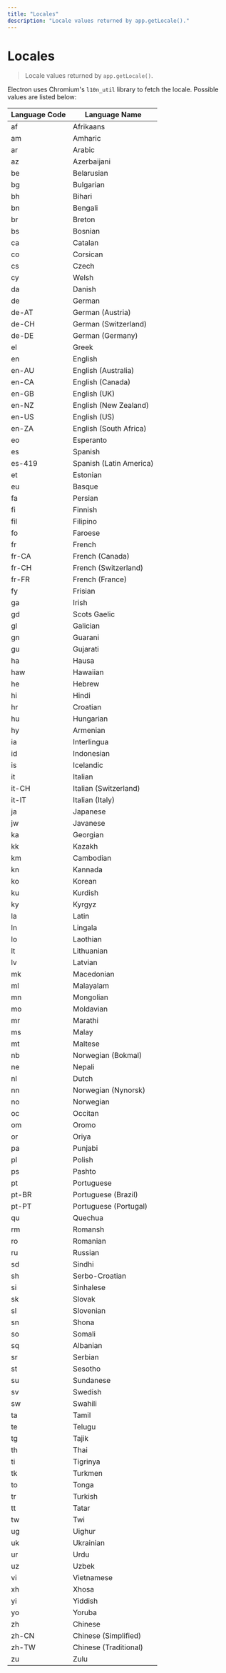 ```yaml
---
title: "Locales"
description: "Locale values returned by app.getLocale()."
---
```


# Locales

> Locale values returned by `app.getLocale()`.

Electron uses Chromium's `l10n_util` library to fetch the locale. Possible
values are listed below:

| Language Code | Language Name |
|---------------|---------------|
| af | Afrikaans |
| am | Amharic |
| ar | Arabic |
| az | Azerbaijani |
| be | Belarusian |
| bg | Bulgarian |
| bh | Bihari |
| bn | Bengali |
| br | Breton |
| bs | Bosnian |
| ca | Catalan |
| co | Corsican |
| cs | Czech |
| cy | Welsh |
| da | Danish |
| de | German |
| de-AT | German (Austria) |
| de-CH | German (Switzerland) |
| de-DE | German (Germany) |
| el | Greek |
| en | English |
| en-AU | English (Australia) |
| en-CA | English (Canada) |
| en-GB | English (UK) |
| en-NZ | English (New Zealand) |
| en-US | English (US) |
| en-ZA | English (South Africa) |
| eo | Esperanto |
| es | Spanish |
| es-419 | Spanish (Latin America) |
| et | Estonian |
| eu | Basque |
| fa | Persian |
| fi | Finnish |
| fil | Filipino |
| fo | Faroese |
| fr | French |
| fr-CA | French (Canada) |
| fr-CH | French (Switzerland) |
| fr-FR | French (France) |
| fy | Frisian |
| ga | Irish |
| gd | Scots Gaelic |
| gl | Galician |
| gn | Guarani |
| gu | Gujarati |
| ha | Hausa |
| haw | Hawaiian |
| he | Hebrew |
| hi | Hindi |
| hr | Croatian |
| hu | Hungarian |
| hy | Armenian |
| ia | Interlingua |
| id | Indonesian |
| is | Icelandic |
| it | Italian |
| it-CH | Italian (Switzerland) |
| it-IT | Italian (Italy) |
| ja | Japanese |
| jw | Javanese |
| ka | Georgian |
| kk | Kazakh |
| km | Cambodian |
| kn | Kannada |
| ko | Korean |
| ku | Kurdish |
| ky | Kyrgyz |
| la | Latin |
| ln | Lingala |
| lo | Laothian |
| lt | Lithuanian |
| lv | Latvian |
| mk | Macedonian |
| ml | Malayalam |
| mn | Mongolian |
| mo | Moldavian |
| mr | Marathi |
| ms | Malay |
| mt | Maltese |
| nb | Norwegian (Bokmal) |
| ne | Nepali |
| nl | Dutch |
| nn | Norwegian (Nynorsk) |
| no | Norwegian |
| oc | Occitan |
| om | Oromo |
| or | Oriya |
| pa | Punjabi |
| pl | Polish |
| ps | Pashto |
| pt | Portuguese |
| pt-BR | Portuguese (Brazil) |
| pt-PT | Portuguese (Portugal) |
| qu | Quechua |
| rm | Romansh |
| ro | Romanian |
| ru | Russian |
| sd | Sindhi |
| sh | Serbo-Croatian |
| si | Sinhalese |
| sk | Slovak |
| sl | Slovenian |
| sn | Shona |
| so | Somali |
| sq | Albanian |
| sr | Serbian |
| st | Sesotho |
| su | Sundanese |
| sv | Swedish |
| sw | Swahili |
| ta | Tamil |
| te | Telugu |
| tg | Tajik |
| th | Thai |
| ti | Tigrinya |
| tk | Turkmen |
| to | Tonga |
| tr | Turkish |
| tt | Tatar |
| tw | Twi |
| ug | Uighur |
| uk | Ukrainian |
| ur | Urdu |
| uz | Uzbek |
| vi | Vietnamese |
| xh | Xhosa |
| yi | Yiddish |
| yo | Yoruba |
| zh | Chinese |
| zh-CN | Chinese (Simplified) |
| zh-TW | Chinese (Traditional) |
| zu | Zulu |
